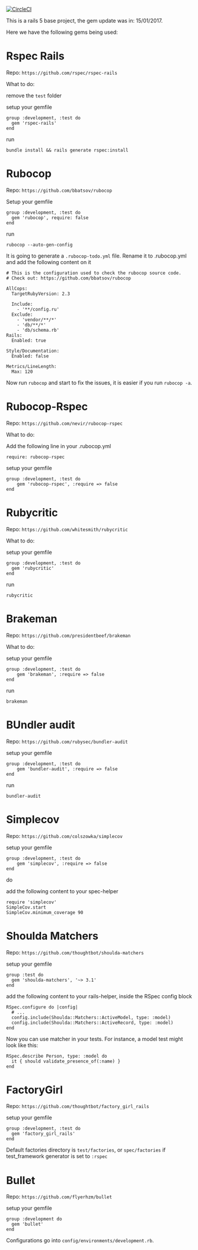 [![CircleCI](https://circleci.com/gh/kaiomagalhaes/rails-5-base-project.svg?style=svg)](https://circleci.com/gh/kaiomagalhaes/rails-5-base-project)

This is a rails 5 base project, the gem update was in: 15/01/2017.

Here we have the following gems being used:

# Rspec Rails

Repo:
  `https://github.com/rspec/rspec-rails`
  
What to do:

remove the `test` folder

setup your gemfile
```
group :development, :test do
  gem 'rspec-rails'
end
```

run

`bundle install && rails generate rspec:install`

# Rubocop

Repo:
    `https://github.com/bbatsov/rubocop`
    
Setup your gemfile 

```
group :development, :test do
  gem 'rubocop', require: false
end
```

run

`rubocop --auto-gen-config`

It is going to generate a `.rubocop-todo.yml` file. Rename it to .rubocop.yml and add the following content on it
```
# This is the configuration used to check the rubocop source code.
# Check out: https://github.com/bbatsov/rubocop

AllCops:
  TargetRubyVersion: 2.3

  Include:
    - '**/config.ru'
  Exclude:
    - 'vendor/**/*'
    - 'db/**/*'
    - 'db/schema.rb'
Rails:
  Enabled: true

Style/Documentation:
  Enabled: false
  
Metrics/LineLength:
  Max: 120
```

Now run `rubocop` and start to fix the issues, it is easier if you run `rubocop -a`.

# Rubocop-Rspec

Repo:
  `https://github.com/nevir/rubocop-rspec`
  
What to do:

Add the following line in your .rubocop.yml

`require: rubocop-rspec`

setup your gemfile
```
group :development, :test do
    gem 'rubocop-rspec', :require => false
end

```

# Rubycritic

Repo:
  `https://github.com/whitesmith/rubycritic`
  
What to do:

setup your gemfile
```
group :development, :test do 
  gem 'rubycritic' 
end 
```
run

`rubycritic`


# Brakeman

Repo:
  `https://github.com/presidentbeef/brakeman`
  
What to do:


setup your gemfile
```
group :development, :test do
    gem 'brakeman', :require => false
end
```
run

`brakeman`


# BUndler audit

Repo:
  `https://github.com/rubysec/bundler-audit`

setup your gemfile
```
group :development, :test do
    gem 'bundler-audit', :require => false
end
```
run

`bundler-audit`

# Simplecov

Repo:
  `https://github.com/colszowka/simplecov`

setup your gemfile
```
group :development, :test do
    gem 'simplecov', :require => false
end
```
do

add the following content to your spec-helper

```
require 'simplecov'
SimpleCov.start
SimpleCov.minimum_coverage 90
```

# Shoulda Matchers

Repo:
    `https://github.com/thoughtbot/shoulda-matchers`
        
setup your gemfile
```
group :test do
  gem 'shoulda-matchers', '~> 3.1'
end
```

add the following content to your rails-helper, inside the RSpec config block
```
RSpec.configure do |config|
  # ...
  config.include(Shoulda::Matchers::ActiveModel, type: :model)
  config.include(Shoulda::Matchers::ActiveRecord, type: :model)
end
```

Now you can use matcher in your tests. For instance, a model test might look like this:
```
RSpec.describe Person, type: :model do
  it { should validate_presence_of(:name) }
end
```

# FactoryGirl

Repo:
    `https://github.com/thoughtbot/factory_girl_rails`

setup your gemfile
```
group :development, :test do
  gem 'factory_girl_rails'
end
```

Default factories directory is `test/factories`, or `spec/factories` if test_framework generator is set to `:rspec`

# Bullet

Repo:
    `https://github.com/flyerhzm/bullet`

setup your gemfile
```
group :development do
  gem 'bullet'
end
```

Configurations go into `config/environments/development.rb`.

